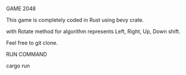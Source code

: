 GAME 2048

This game is completely coded in Rust using bevy crate.

with Rotate method for algorithm represents Left, Right, Up, Down shift.

Feel free to git clone.

RUN COMMAND

cargo run 